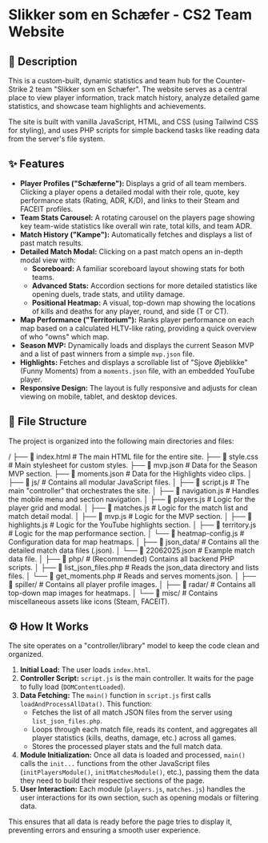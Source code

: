 # Slikker som en Schæfer - CS2 Team Website

## 📖 Description

This is a custom-built, dynamic statistics and team hub for the Counter-Strike 2 team "Slikker som en Schæfer". The website serves as a central place to view player information, track match history, analyze detailed game statistics, and showcase team highlights and achievements.

The site is built with vanilla JavaScript, HTML, and CSS (using Tailwind CSS for styling), and uses PHP scripts for simple backend tasks like reading data from the server's file system.

## ✨ Features

-   **Player Profiles ("Schæferne"):** Displays a grid of all team members. Clicking a player opens a detailed modal with their role, quote, key performance stats (Rating, ADR, K/D), and links to their Steam and FACEIT profiles.
-   **Team Stats Carousel:** A rotating carousel on the players page showing key team-wide statistics like overall win rate, total kills, and team ADR.
-   **Match History ("Kampe"):** Automatically fetches and displays a list of past match results.
-   **Detailed Match Modal:** Clicking on a past match opens an in-depth modal view with:
    -   **Scoreboard:** A familiar scoreboard layout showing stats for both teams.
    -   **Advanced Stats:** Accordion sections for more detailed statistics like opening duels, trade stats, and utility damage.
    -   **Positional Heatmap:** A visual, top-down map showing the locations of kills and deaths for any player, round, and side (T or CT).
-   **Map Performance ("Territorium"):** Ranks player performance on each map based on a calculated HLTV-like rating, providing a quick overview of who "owns" which map.
-   **Season MVP:** Dynamically loads and displays the current Season MVP and a list of past winners from a simple `mvp.json` file.
-   **Highlights:** Fetches and displays a scrollable list of "Sjove Øjeblikke" (Funny Moments) from a `moments.json` file, with an embedded YouTube player.
-   **Responsive Design:** The layout is fully responsive and adjusts for clean viewing on mobile, tablet, and desktop devices.

## 📁 File Structure

The project is organized into the following main directories and files:


/
├── 📄 index.html              # The main HTML file for the entire site.
├── 📄 style.css               # Main stylesheet for custom styles.
├── 📄 mvp.json                 # Data for the Season MVP section.
├── 📄 moments.json             # Data for the Highlights video clips.
│
├── 📁 js/                      # Contains all modular JavaScript files.
│   ├── 📜 script.js            # The main "controller" that orchestrates the site.
│   ├── 📜 navigation.js        # Handles the mobile menu and section navigation.
│   ├── 📜 players.js           # Logic for the player grid and modal.
│   ├── 📜 matches.js           # Logic for the match list and match detail modal.
│   ├── 📜 mvp.js                # Logic for the MVP section.
│   ├── 📜 highlights.js         # Logic for the YouTube highlights section.
│   ├── 📜 territory.js          # Logic for the map performance section.
│   └── 📜 heatmap-config.js     # Configuration data for map heatmaps.
│
├── 📁 json_data/              # Contains all the detailed match data files (.json).
│   └── 📜 22062025.json        # Example match data file.
│
├── 📁 php/                      # (Recommended) Contains all backend PHP scripts.
│   ├── 📜 list_json_files.php  # Reads the json_data directory and lists files.
│   └── 📜 get_moments.php       # Reads and serves moments.json.
│
├── 📁 spiller/                 # Contains all player profile images.
│
├── 📁 radar/                  # Contains all top-down map images for heatmaps.
│
└── 📁 misc/                   # Contains miscellaneous assets like icons (Steam, FACEIT).


## ⚙️ How It Works

The site operates on a "controller/library" model to keep the code clean and organized.

1.  **Initial Load:** The user loads `index.html`.
2.  **Controller Script:** `script.js` is the main controller. It waits for the page to fully load (`DOMContentLoaded`).
3.  **Data Fetching:** The `main()` function in `script.js` first calls `loadAndProcessAllData()`. This function:
    -   Fetches the list of all match JSON files from the server using `list_json_files.php`.
    -   Loops through each match file, reads its content, and aggregates all player statistics (kills, deaths, damage, etc.) across all games.
    -   Stores the processed player stats and the full match data.
4.  **Module Initialization:** Once all data is loaded and processed, `main()` calls the `init...` functions from the other JavaScript files (`initPlayersModule()`, `initMatchesModule()`, etc.), passing them the data they need to build their respective sections of the page.
5.  **User Interaction:** Each module (`players.js`, `matches.js`) handles the user interactions for its own section, such as opening modals or filtering data.

This ensures that all data is ready before the page tries to display it, preventing errors and ensuring a smooth user experience.
